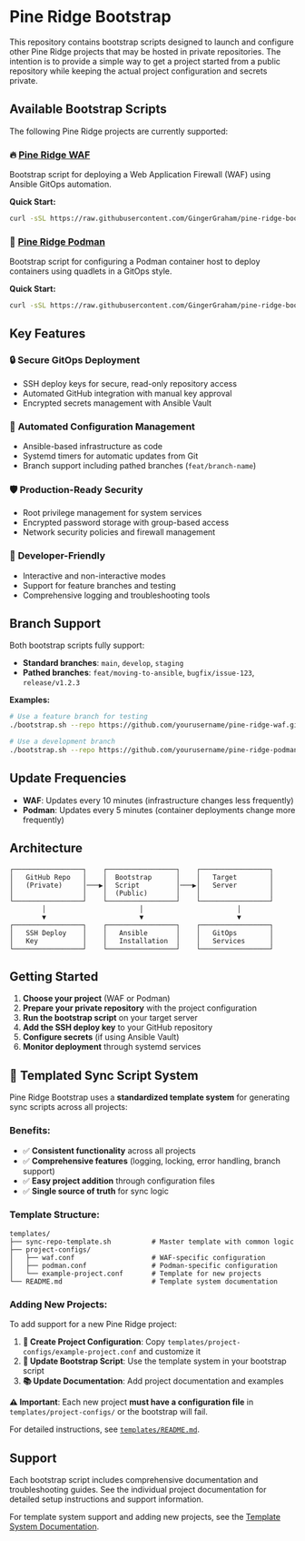 # Pine Ridge Bootstrap

This repository contains bootstrap scripts designed to launch and configure other Pine Ridge projects that may be hosted in private repositories. The intention is to provide a simple way to get a project started from a public repository while keeping the actual project configuration and secrets private.

## Available Bootstrap Scripts

The following Pine Ridge projects are currently supported:

### 🔥 [Pine Ridge WAF](/pine-ridge-waf/pine-ridge-waf-bootstrap.md)
Bootstrap script for deploying a Web Application Firewall (WAF) using Ansible GitOps automation.

**Quick Start:**
```bash
curl -sSL https://raw.githubusercontent.com/GingerGraham/pine-ridge-bootstrap/main/pine-ridge-waf/bootstrap.sh | bash -s -- --repo https://github.com/yourusername/pine-ridge-waf.git
```

### 🐳 [Pine Ridge Podman](/pine-ridge-podman/pine-ridge-podman-bootstrap.md)
Bootstrap script for configuring a Podman container host to deploy containers using quadlets in a GitOps style.

**Quick Start:**
```bash
curl -sSL https://raw.githubusercontent.com/GingerGraham/pine-ridge-bootstrap/main/pine-ridge-podman/bootstrap.sh | bash -s -- --repo https://github.com/yourusername/pine-ridge-podman.git
```

## Key Features

### 🔒 **Secure GitOps Deployment**
- SSH deploy keys for secure, read-only repository access
- Automated GitHub integration with manual key approval
- Encrypted secrets management with Ansible Vault

### 🚀 **Automated Configuration Management**
- Ansible-based infrastructure as code
- Systemd timers for automatic updates from Git
- Branch support including pathed branches (`feat/branch-name`)

### 🛡️ **Production-Ready Security**
- Root privilege management for system services
- Encrypted password storage with group-based access
- Network security policies and firewall management

### 🔧 **Developer-Friendly**
- Interactive and non-interactive modes
- Support for feature branches and testing
- Comprehensive logging and troubleshooting tools

## Branch Support

Both bootstrap scripts fully support:
- **Standard branches**: `main`, `develop`, `staging`
- **Pathed branches**: `feat/moving-to-ansible`, `bugfix/issue-123`, `release/v1.2.3`

**Examples:**
```bash
# Use a feature branch for testing
./bootstrap.sh --repo https://github.com/yourusername/pine-ridge-waf.git --branch feat/moving-to-ansible

# Use a development branch
./bootstrap.sh --repo https://github.com/yourusername/pine-ridge-podman.git --branch develop
```

## Update Frequencies

- **WAF**: Updates every 10 minutes (infrastructure changes less frequently)
- **Podman**: Updates every 5 minutes (container deployments change more frequently)

## Architecture

```
┌─────────────────┐    ┌─────────────────┐    ┌─────────────────┐
│   GitHub Repo   │    │  Bootstrap      │    │   Target        │
│   (Private)     │───▶│  Script         │───▶│   Server        │
│                 │    │  (Public)       │    │                 │
└─────────────────┘    └─────────────────┘    └─────────────────┘
        │                       │                       │
        ▼                       ▼                       ▼
┌─────────────────┐    ┌─────────────────┐    ┌─────────────────┐
│   SSH Deploy    │    │   Ansible       │    │   GitOps        │
│   Key           │    │   Installation  │    │   Services      │
└─────────────────┘    └─────────────────┘    └─────────────────┘
```

## Getting Started

1. **Choose your project** (WAF or Podman)
2. **Prepare your private repository** with the project configuration
3. **Run the bootstrap script** on your target server
4. **Add the SSH deploy key** to your GitHub repository
5. **Configure secrets** (if using Ansible Vault)
6. **Monitor deployment** through systemd services

## 🎯 Templated Sync Script System

Pine Ridge Bootstrap uses a **standardized template system** for generating sync scripts across all projects:

### **Benefits:**
- ✅ **Consistent functionality** across all projects
- ✅ **Comprehensive features** (logging, locking, error handling, branch support)
- ✅ **Easy project addition** through configuration files
- ✅ **Single source of truth** for sync logic

### **Template Structure:**
```
templates/
├── sync-repo-template.sh          # Master template with common logic
├── project-configs/
│   ├── waf.conf                   # WAF-specific configuration
│   ├── podman.conf                # Podman-specific configuration
│   └── example-project.conf       # Template for new projects
└── README.md                      # Template system documentation
```

### **Adding New Projects:**

To add support for a new Pine Ridge project:

1. **📝 Create Project Configuration**: Copy `templates/project-configs/example-project.conf` and customize it
2. **🔧 Update Bootstrap Script**: Use the template system in your bootstrap script
3. **📚 Update Documentation**: Add project documentation and examples

**⚠️ Important**: Each new project **must have a configuration file** in `templates/project-configs/` or the bootstrap will fail.

For detailed instructions, see [`templates/README.md`](templates/README.md).

## Support

Each bootstrap script includes comprehensive documentation and troubleshooting guides. See the individual project documentation for detailed setup instructions and support information.

For template system support and adding new projects, see the [Template System Documentation](templates/README.md).
